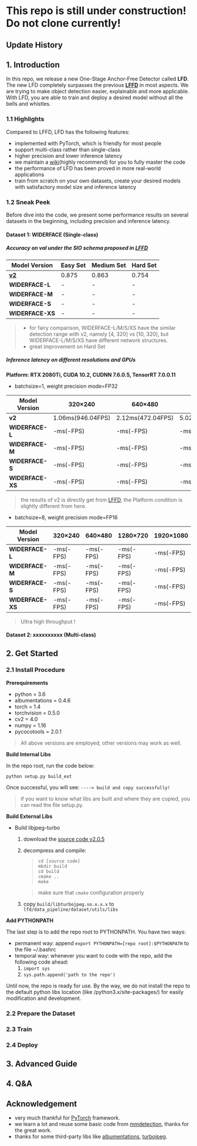 # This repo is still under construction! Do not clone currently!

## Update History

## 1. Introduction
In this repo, we release a new One-Stage Anchor-Free Detector called **LFD**. The new LFD completely surpasses the previous 
**[LFFD](https://github.com/YonghaoHe/LFFD-A-Light-and-Fast-Face-Detector-for-Edge-Devices)** in most aspects. We are trying
to make object detection easier, explainable and more applicable. With LFD, you are able to train and deploy a desired model 
without all the bells and whistles.

### 1.1 Highlights
Compared to LFFD, LFD has the following features:
* implemented with PyTorch, which is friendly for most people
* support multi-class rather than single-class
* higher precision and lower inference latency
* we maintain a [wiki]()(highly recommend) for you to fully master the code
* the performance of LFD has been proved in more real-world applications
* train from scratch on your own datasets, create your desired models with satisfactory model size and inference latency

### 1.2 Sneak Peek
Before dive into the code, we present some performance results on several datasets in the beginning, 
including precision and inference latency.

#### Dataset 1: WIDERFACE (Single-class)
##### Accuracy on val under the **SIO** schema proposed in [LFFD](https://arxiv.org/abs/1904.10633)

Model Version|Easy Set|Medium Set|Hard Set
------|--------|----------|--------
**[v2](https://github.com/YonghaoHe/LFFD-A-Light-and-Fast-Face-Detector-for-Edge-Devices/tree/master/face_detection)**|0.875     |0.863       |0.754
**WIDERFACE-L**| - | - | -
**WIDERFACE-M**| - | - | -
**WIDERFACE-S**| - | - | -
**WIDERFACE-XS**| - | - | -

> * for fairy comparison, WIDERFACE-L/M/S/XS have the similar detection range with v2, namely [4, 320] vs [10, 320], but WIDERFACE-L/M/S/XS have 
different network structures.
> * great improvement on Hard Set

##### Inference latency on different resolutions and GPUs

**Platform: RTX 2080Ti, CUDA 10.2, CUDNN 7.6.0.5, TensorRT 7.0.0.11**

* batchsize=1, weight precision mode=FP32

Model Version|320×240|640×480|1280×720|1920×1080|3840×2160|7680×4320
-------------|-------|-------|--------|---------|---------|---------
**v2**|1.06ms(946.04FPS)|2.12ms(472.04FPS)|5.02ms(199.10FPS)|10.80ms(92.63FPS)|42.41ms(23.58FPS)|167.25ms(5.98FPS)
**WIDERFACE-L**|-ms(-FPS)|-ms(-FPS)|-ms(-FPS)|-ms(-FPS)|-ms(-FPS)|-ms(-FPS)
**WIDERFACE-M**|-ms(-FPS)|-ms(-FPS)|-ms(-FPS)|-ms(-FPS)|-ms(-FPS)|-ms(-FPS)
**WIDERFACE-S**|-ms(-FPS)|-ms(-FPS)|-ms(-FPS)|-ms(-FPS)|-ms(-FPS)|-ms(-FPS)
**WIDERFACE-XS**|-ms(-FPS)|-ms(-FPS)|-ms(-FPS)|-ms(-FPS)|-ms(-FPS)|-ms(-FPS)

> the results of v2 is directly get from [LFFD](https://github.com/YonghaoHe/LFFD-A-Light-and-Fast-Face-Detector-for-Edge-Devices/tree/master/face_detection),
the Platform condition is slightly different from here.

* batchsize=8, weight precision mode=FP16

Model Version|320×240|640×480|1280×720|1920×1080|3840×2160|7680×4320
-------------|-------|-------|--------|---------|---------|---------
**WIDERFACE-L**|-ms(-FPS)|-ms(-FPS)|-ms(-FPS)|-ms(-FPS)|-ms(-FPS)|-ms(-FPS)
**WIDERFACE-M**|-ms(-FPS)|-ms(-FPS)|-ms(-FPS)|-ms(-FPS)|-ms(-FPS)|-ms(-FPS)
**WIDERFACE-S**|-ms(-FPS)|-ms(-FPS)|-ms(-FPS)|-ms(-FPS)|-ms(-FPS)|-ms(-FPS)
**WIDERFACE-XS**|-ms(-FPS)|-ms(-FPS)|-ms(-FPS)|-ms(-FPS)|-ms(-FPS)|-ms(-FPS)

> Ultra high throughput !

#### Dataset 2: xxxxxxxxxx (Multi-class)

## 2. Get Started

### 2.1 Install Procedure

**Prerequirements**  
* python = 3.6
* albumentations = 0.4.6
* torch = 1.4
* torchvision = 0.5.0
* cv2 = 4.0
* numpy = 1.16
* pycocotools = 2.0.1

> All above versions are employed, other versions may work as well.

**Build Internal Libs**

In the repo root, run the code below:

`python setup.py build_ext`

Once successful, you will see: `----> build and copy successfully!`
> if you want to know what libs are built and where they are copied, you can read the file setup.py.

**Build External Libs**
* Build libjpeg-turbo
  1. download the [source code v2.0.5](https://sourceforge.net/projects/libjpeg-turbo/files/)
  2. decompress and compile:
     > `cd [source code]`  
       `mkdir build`  
       `cd build`  
       `cmake ..`  
       `make`
      
     > make sure that `cmake` configuration properly
  3. copy `build/libturbojpeg.so.x.x.x` to `lfd/data_pipeline/dataset/utils/libs`

**Add PYTHONPATH**

The last step is to add the repo root to PYTHONPATH. You have two ways:
* permanent way: append `export PYTHONPATH=[repo root]:$PYTHONPATH` to the file ~/.bashrc
* temporal way: whenever you want to code with the repo, add the following code ahead:
  1. `import sys`
  2. `sys.path.append('path to the repo')`
 
Until now, the repo is ready for use. By the way, we do not install the repo to the default python libs location 
(like /python3.x/site-packages/) for easily modification and development.

### 2.2 Prepare the Dataset

### 2.3 Train

### 2.4 Deploy

## 3. Advanced Guide

## 4. Q&A

## Acknowledgement
* very much thankful for [PyTorch](https://pytorch.org/) framework.
* we learn a lot and reuse some basic code from [mmdetection](https://github.com/open-mmlab/mmdetection), thanks for the great work.
* thanks for some third-party libs like [albumentations](https://github.com/albumentations-team/albumentations), [turbojpeg](https://libjpeg-turbo.org/).

     
     